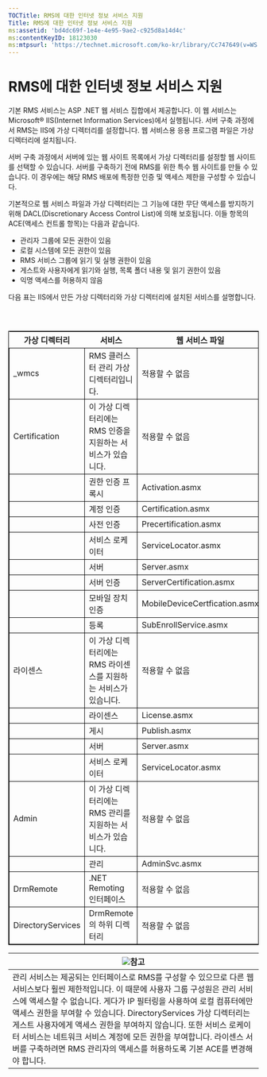 ```yaml
---
TOCTitle: RMS에 대한 인터넷 정보 서비스 지원
Title: RMS에 대한 인터넷 정보 서비스 지원
ms:assetid: 'bd4dc69f-1e4e-4e95-9ae2-c925d8a14d4c'
ms:contentKeyID: 18123030
ms:mtpsurl: 'https://technet.microsoft.com/ko-kr/library/Cc747649(v=WS.10)'
---
```


RMS에 대한 인터넷 정보 서비스 지원
==================================

기본 RMS 서비스는 ASP .NET 웹 서비스 집합에서 제공합니다. 이 웹 서비스는 Microsoft® IIS(Internet Information Services)에서 실행됩니다. 서버 구축 과정에서 RMS는 IIS에 가상 디렉터리를 설정합니다. 웹 서비스용 응용 프로그램 파일은 가상 디렉터리에 설치됩니다.

서버 구축 과정에서 서버에 있는 웹 사이트 목록에서 가상 디렉터리를 설정할 웹 사이트를 선택할 수 있습니다. 서버를 구축하기 전에 RMS를 위한 특수 웹 사이트를 만들 수 있습니다. 이 경우에는 해당 RMS 배포에 특정한 인증 및 액세스 제한을 구성할 수 있습니다.

기본적으로 웹 서비스 파일과 가상 디렉터리는 그 기능에 대한 무단 액세스를 방지하기 위해 DACL(Discretionary Access Control List)에 의해 보호됩니다. 이들 항목의 ACE(액세스 컨트롤 항목)는 다음과 같습니다.

-   관리자 그룹에 모든 권한이 있음
-   로컬 시스템에 모든 권한이 있음
-   RMS 서비스 그룹에 읽기 및 실행 권한이 있음
-   게스트와 사용자에게 읽기와 실행, 목록 폴더 내용 및 읽기 권한이 있음
-   익명 액세스를 허용하지 않음

다음 표는 IIS에서 만든 가상 디렉터리와 가상 디렉터리에 설치된 서비스를 설명합니다.

###  

 
<table style="border:1px solid black;">
<colgroup>
<col width="33%" />
<col width="33%" />
<col width="33%" />
</colgroup>
<thead>
<tr class="header">
<th>가상 디렉터리</th>
<th>서비스</th>
<th>웹 서비스 파일</th>
</tr>
</thead>
<tbody>
<tr class="odd">
<td style="border:1px solid black;">_wmcs</td>
<td style="border:1px solid black;">RMS 클러스터 관리 가상 디렉터리입니다.</td>
<td style="border:1px solid black;">적용할 수 없음</td>
</tr>
<tr class="even">
<td style="border:1px solid black;">Certification</td>
<td style="border:1px solid black;">이 가상 디렉터리에는 RMS 인증을 지원하는 서비스가 있습니다.</td>
<td style="border:1px solid black;">적용할 수 없음</td>
</tr>
<tr class="odd">
<td style="border:1px solid black;"> </td>
<td style="border:1px solid black;">권한 인증 프록시</td>
<td style="border:1px solid black;">Activation.asmx</td>
</tr>
<tr class="even">
<td style="border:1px solid black;"> </td>
<td style="border:1px solid black;">계정 인증</td>
<td style="border:1px solid black;">Certification.asmx</td>
</tr>
<tr class="odd">
<td style="border:1px solid black;"> </td>
<td style="border:1px solid black;">사전 인증</td>
<td style="border:1px solid black;">Precertification.asmx</td>
</tr>
<tr class="even">
<td style="border:1px solid black;"> </td>
<td style="border:1px solid black;">서비스 로케이터</td>
<td style="border:1px solid black;">ServiceLocator.asmx</td>
</tr>
<tr class="odd">
<td style="border:1px solid black;"> </td>
<td style="border:1px solid black;">서버</td>
<td style="border:1px solid black;">Server.asmx</td>
</tr>
<tr class="even">
<td style="border:1px solid black;"> </td>
<td style="border:1px solid black;">서버 인증</td>
<td style="border:1px solid black;">ServerCertification.asmx</td>
</tr>
<tr class="odd">
<td style="border:1px solid black;"> </td>
<td style="border:1px solid black;">모바일 장치 인증</td>
<td style="border:1px solid black;">MobileDeviceCertfication.asmx</td>
</tr>
<tr class="even">
<td style="border:1px solid black;"> </td>
<td style="border:1px solid black;">등록</td>
<td style="border:1px solid black;">SubEnrollService.asmx</td>
</tr>
<tr class="odd">
<td style="border:1px solid black;">라이센스</td>
<td style="border:1px solid black;">이 가상 디렉터리에는 RMS 라이센스를 지원하는 서비스가 있습니다.</td>
<td style="border:1px solid black;">적용할 수 없음</td>
</tr>
<tr class="even">
<td style="border:1px solid black;"> </td>
<td style="border:1px solid black;">라이센스</td>
<td style="border:1px solid black;">License.asmx</td>
</tr>
<tr class="odd">
<td style="border:1px solid black;"> </td>
<td style="border:1px solid black;">게시</td>
<td style="border:1px solid black;">Publish.asmx</td>
</tr>
<tr class="even">
<td style="border:1px solid black;"> </td>
<td style="border:1px solid black;">서버</td>
<td style="border:1px solid black;">Server.asmx</td>
</tr>
<tr class="odd">
<td style="border:1px solid black;"> </td>
<td style="border:1px solid black;">서비스 로케이터</td>
<td style="border:1px solid black;">ServiceLocator.asmx</td>
</tr>
<tr class="even">
<td style="border:1px solid black;">Admin</td>
<td style="border:1px solid black;">이 가상 디렉터리에는 RMS 관리를 지원하는 서비스가 있습니다.</td>
<td style="border:1px solid black;">적용할 수 없음</td>
</tr>
<tr class="odd">
<td style="border:1px solid black;"> </td>
<td style="border:1px solid black;">관리</td>
<td style="border:1px solid black;">AdminSvc.asmx</td>
</tr>
<tr class="even">
<td style="border:1px solid black;">DrmRemote</td>
<td style="border:1px solid black;">.NET Remoting 인터페이스</td>
<td style="border:1px solid black;">적용할 수 없음</td>
</tr>
<tr class="odd">
<td style="border:1px solid black;">DirectoryServices</td>
<td style="border:1px solid black;">DrmRemote의 하위 디렉터리</td>
<td style="border:1px solid black;">적용할 수 없음</td>
</tr>
</tbody>
</table>
  
| ![](images/Cc747649.note(WS.10).gif)참고                                                                                                                                                                                                                                                                                                                                                                                                                                         |  
|---------------------------------------------------------------------------------------------------------------------------------------------------------------------------------------------------------------------------------------------------------------------------------------------------------------------------------------------------------------------------------------------------------------------------------------------------------------------------------------------------------------|  
| 관리 서비스는 제공되는 인터페이스로 RMS를 구성할 수 있으므로 다른 웹 서비스보다 훨씬 제한적입니다. 이 때문에 사용자 그룹 구성원은 관리 서비스에 액세스할 수 없습니다. 게다가 IP 필터링을 사용하여 로컬 컴퓨터에만 액세스 권한을 부여할 수 있습니다. DirectoryServices 가상 디렉터리는 게스트 사용자에게 액세스 권한을 부여하지 않습니다. 또한 서비스 로케이터 서비스는 네트워크 서비스 계정에 모든 권한을 부여합니다. 라이센스 서버를 구축하려면 RMS 관리자의 액세스를 허용하도록 기본 ACE를 변경해야 합니다. |
